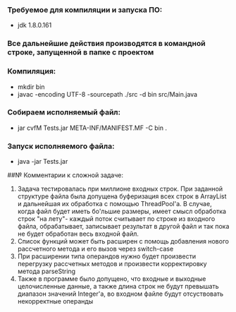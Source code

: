 ### Требуемое для компиляции и запуска ПО:
 - jdk 1.8.0.161
### Все дальнейшие действия производятся в командной строке, запущенной в папке с проектом

### Компиляция:
 - mkdir bin
 - javac -encoding UTF-8 -sourcepath ./src -d bin src/Main.java
### Собираем исполняемый файл:
 - jar cvfM Tests.jar META-INF/MANIFEST.MF -C bin .
### Запуск исполняемого файла:
 - java -jar Tests.jar

##№ Комментарии к сложной задаче:
1) Задача тестировалась при миллионе входных строк. При заданной структуре файла была допущена буферизация всех строк в ArrayList и дальнейшая их обработка с помощью ThreadPool'а. В случае, когда файл будет иметь бо'льшие размеры, имеет смысл обработка строк "на лету"- каждый поток считывает по строке из входного файла, обрабатывает, записывает результат в другой файл и так пока не будет обработан весь входной файл.
2) Список функций может быть расширен с помощь добавления нового рассчетного метода и его вызов через switch-case
3) При расширении типа операндов нужно будет произвести перегрузку рассчетных методов и произвести корректировку метода parseString
4) Также в программе было допущено, что входные и выходные целочисленные данные, а также длина строк не будут превышать диапазон значений Integer'а, во входном файле будут отсуствовать некорректные операнды
